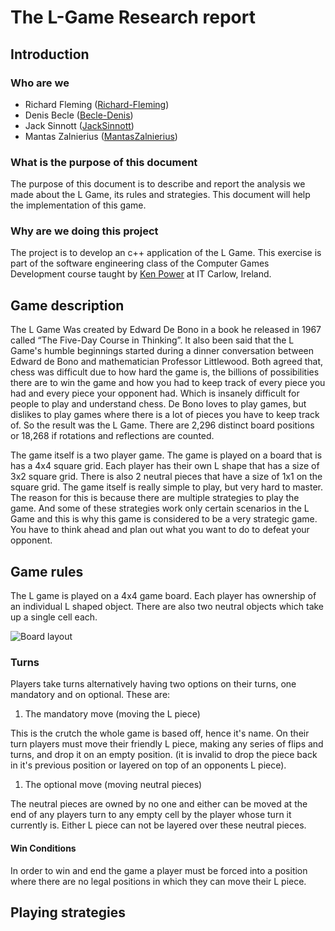 # The L-Game Research report 
## Introduction

### Who are we
- Richard Fleming ([Richard-Fleming](https://github.com/Richard-Fleming))
- Denis Becle ([Becle-Denis](https://github.com/Becle-Denis))
- Jack Sinnott ([JackSinnott](https://github.com/JackSinnott))
- Mantas Zalnierius ([MantasZalnierius](https://github.com/MantasZalnierius))

### What is the purpose of this document
The purpose of this document is to describe and report the analysis we made about the L Game, its rules and strategies. This document will help the implementation of this game. 

### Why are we doing this project
The project is to develop an c++ application of the L Game. This exercise is part of the software engineering class of the Computer Games Development course taught by [Ken Power](https://github.com/kenpower) at IT Carlow, Ireland. 

## Game description
The L Game Was created by Edward De Bono in a book he released in 1967 called “The Five-Day Course in Thinking”. It also been said that the L Game's humble beginnings started during a dinner conversation between Edward de Bono and mathematician Professor Littlewood. Both agreed that, chess was difficult due to how hard the game is, the billions of possibilities there are to win the game and how you had to keep track of every piece you had and every piece your opponent had. Which is insanely difficult for people to play and understand chess. De Bono loves to play games, but dislikes to play games where there is a lot of pieces you have to keep track of. So the result was the L Game. There are 2,296 distinct board positions or 18,268 if rotations and reflections are counted.

The game itself is a two player game. The game is played on a board that is has a 4x4 square grid. Each player has their own L shape that has a size of 3x2 square grid. There is also 2 neutral pieces that have a size of 1x1 on the square grid. The game itself is really simple to play, but very hard to master. The reason for this is because there are multiple strategies to play the game.  And some of these strategies work only certain scenarios in the L Game and this is why this game is considered to be a very strategic game. You have to think ahead and plan out what you want to do to defeat your opponent. 

## Game rules

The L game is played on a 4x4 game board. Each player has ownership of an individual 
L shaped object. There are also two neutral objects which take up a single cell each.

![Board layout](https://user-images.githubusercontent.com/45257691/69731522-f29a1a80-1121-11ea-93ca-b6e2823e5f05.png)


### Turns

Players take turns alternatively having two options on their turns, one mandatory and on optional. These are:

1. The mandatory move (moving the L piece)

  This is the crutch the whole game is based off, hence it's name. On their turn
  players must move their friendly L piece, making any series of flips and turns,
  and drop it on an empty position. (it is invalid to drop the piece back in it's previous 
  position or layered on top of an opponents L piece).

1. The optional move (moving neutral pieces)

  The neutral pieces are owned by no one and either can be moved at the end of any players
  turn to any empty cell by the player whose turn it currently is. Either L piece can not be layered over these neutral pieces.

#### Win Conditions

In order to win and end the game a player must be forced into a position where there are
no legal positions in which they can move their L piece.

## Playing strategies
